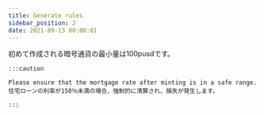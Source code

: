 ```yaml
---
title: Generate rules
sidebar_position: 2
date: 2021-09-13 00:00:01
---
```


初めて作成される暗号通貨の最小量は100pusdです。

````mdx-code-block
:::caution

Please ensure that the mortgage rate after minting is in a safe range. 住宅ローンの利率が150％未満の場合、強制的に清算され、損失が発生します。

:::
````